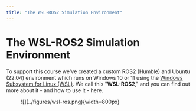 ```yaml
---  
title: "The WSL-ROS2 Simulation Environment"  
---  
```


# The WSL-ROS2 Simulation Environment

To support this course we've created a custom ROS2 (Humble) and Ubuntu (22.04) environment which runs on Windows 10 or 11 using the [Windows Subsystem for Linux (WSL)](https://docs.microsoft.com/en-us/windows/wsl/). We call this "**WSL-ROS2**," and you can find out more about it - and how to use it - here.

<figure markdown>
  ![](../figures/wsl-ros.png){width=800px}
</figure>